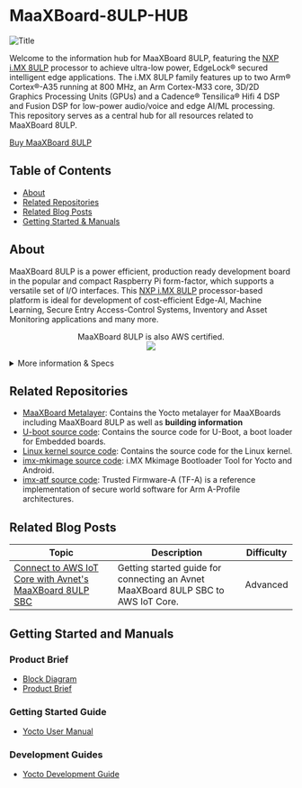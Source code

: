 # MaaXBoard-8ULP-HUB
![Title](https://github.com/Avnet/MaaXBoard-8ULP-HUB/assets/88205887/3f4c4d19-b7d9-4991-8aae-bd9100a837e2)

Welcome to the information hub for MaaXBoard 8ULP, featuring the [NXP i.MX 8ULP](https://www.nxp.com/products/processors-and-microcontrollers/arm-processors/i-mx-applications-processors/i-mx-8-applications-processors/i-mx-8ulp-applications-processor-family:i.MX8ULP) processor to achieve ultra-low power, EdgeLock® secured intelligent edge applications. The i.MX 8ULP family features up to two Arm® Cortex®-A35 running at 800 MHz, an Arm Cortex-M33 core, 3D/2D Graphics Processing Units (GPUs) and a Cadence® Tensilica® Hifi 4 DSP and Fusion DSP for low-power audio/voice and edge AI/ML processing. This repository serves as a central hub for all resources related to MaaXBoard 8ULP.

[Buy MaaXBoard 8ULP](https://www.avnet.com/wps/portal/us/products/avnet-boards/avnet-board-families/maaxboard/maaxboard-8ulp?family=&nodeClicked=f43a2eb5-ae8c-482c-924c-5932813d1add)

## Table of Contents
- [About](#about)
- [Related Repositories](#related-repositories)
- [Related Blog Posts](#related-blog-posts)
- [Getting Started & Manuals](#getting-started-and-manuals)

## About
MaaXBoard 8ULP is a power efficient, production ready development board in the popular and compact Raspberry Pi form-factor, which supports a versatile set of I/O interfaces. This [NXP i.MX 8ULP](https://www.nxp.com/products/processors-and-microcontrollers/arm-processors/i-mx-applications-processors/i-mx-8-applications-processors/i-mx-8ulp-applications-processor-family:i.MX8ULP) processor-based platform is ideal for development of cost-efficient Edge-AI, Machine Learning, Secure Entry Access-Control Systems, Inventory and Asset Monitoring applications and many more.<br />
<p align="center">
    MaaXBoard 8ULP is also AWS certified.<br />
    <img src="https://github.com/Avnet/MaaXBoard-8ULP-HUB/assets/88205887/6d043334-183d-4f79-a8f8-e6214778eb92">
<br />
<details>
    <summary>More information & Specs</summary>

### Processing
The i.MX 8ULP device is architected with 3 separate processing domains: The application domain includes two Arm® Cortex®-A35 (800 MHz) cores plus 3D/2D GPUs for GUI-enabled Linux applications. The Real Time domain includes an Arm Cortex-M33 (216 MHz) core, plus Fusion DSP (200 MHz) core for low-power audio/voice use cases. 


### Form Factor & Interfaces
<p align="center">
    <img src="https://github.com/Avnet/MaaXBoard-8ULP-HUB/assets/88205887/e0aaaa1f-f415-42d0-ba01-51400da6e6e2" width="500">
</p>
<p align="center">
    <img src="https://github.com/Avnet/MaaXBoard-8ULP-HUB/assets/88205887/f9aa75dc-843f-49c1-8d9b-944874a1c88d" width="300">
</p>
MaaXBoard 8ULP is engineered as two PCBs, a small SOM (43mm x 36mm) connected via 2x100-pin connectors to a baseboard (BB) in compact Raspberry Pi form-factor, which supports a versatile set of I/O interfaces. These include Gigabit Ethernet, two USB 2.0 host interfaces, plus separate USB 2.0 device interface, MIPI DSI display and MIPI CSI camera interfaces, a Pi-HAT compatible 40-pin header, MikroE Click 16-pin header plus ADC/DAC 6-pin header.

Audio applications are supported via onboard audio codec, digital microphone and stereo headphone jack I/O. Power is sourced via a USB-C connector and is managed via NXP's PCA9460B PMIC on the SOM plus three additional voltage regulators.

A unique aspect of this board is it’s debug subsystem which supports remote USB access to three UARTs, 16bit I/O expander-based remote control and monitoring, plus integrated SWD/JTAG (or external header) debugger interface.

The back of the board has an M.2 module connector for easy addition of 801.11ac Wi-Fi and Bluetooth 5.1 wireless connectivity.
<p align="center">
    <img src="https://github.com/Avnet/MaaXBoard-8ULP-HUB/assets/88205887/89c67b3b-8731-4253-9f11-680ab61a5da8" width="500">
</p>

### Memory & Storage

The 8ULP processor has on-chip shared RAM (768 KB), while the board is well resourced with power-efficient 32bit wide LPDDR4X DDR (2GB), Octal PSRAM (8 MB), plus eMMC 5.1 flash (32 GB) and Octal SPI NOR flash (4 MB) memory devices.

### Software & BSP
Comming soon.

### Accessories
Available accessory options include a [MIPI 7-inch display](https://www.avnet.com/shop/us/products/avnet-engineering-services/aes-acc-maax-disp2-3074457345648625681/), [MIPI CSI camera](https://www.arducam.com/product/arducam-5mp-mipi-camera-for-rzboard-v2l-with-renesas-rz-v2l-processor/), [MaaxBoard 8ULP SOM](https://www.avnet.com/shop/us/products/avnet-engineering-services/aes-maaxb-8ulp-som-g-3074457345648110714/) and [5V/3A USB Type C power supply](https://www.avnet.com/shop/us/products/avnet-engineering-services/aes-acc-maax-pwrul-3074457345642357173/).

[View other Avnet boards](https://www.avnet.com/wps/portal/us/products/avnet-boards/)
</details>


## Related Repositories
- [MaaXBoard Metalayer](https://github.com/Avnet/meta-maaxboard): Contains the Yocto metalayer for MaaXBoards including MaaXBoard 8ULP as well as **building information**
- [U-boot source code](https://github.com/Avnet/uboot-imx): Contains the source code for U-Boot, a boot loader for Embedded boards.
- [Linux kernel source code](https://github.com/Avnet/linux-imx): Contains the source code for the Linux kernel.
- [imx-mkimage source code](https://github.com/Avnet/imx-mkimage): i.MX Mkimage Bootloader Tool for Yocto and Android.
- [imx-atf source code](https://github.com/Avnet/imx-atf): Trusted Firmware-A (TF-A) is a reference implementation of secure world software for Arm A-Profile architectures.


## Related Blog Posts
| Topic | Description | Difficulty |
| -- | -- | -- |
| [Connect to AWS IoT Core with Avnet's MaaXBoard 8ULP SBC](https://www.hackster.io/bwilless/connect-to-aws-iot-core-with-avnet-s-maaxboard-8ulp-sbc-b84597) | Getting started guide for connecting an Avnet MaaXBoard 8ULP SBC to AWS IoT Core. | Advanced |

## Getting Started and Manuals
### Product Brief
- [Block Diagram](https://www.avnet.com/wps/wcm/connect/onesite/539f49d6-7ce2-424d-9044-225cce450cd1/P22_875_MaaXBoard_8ULP_block_diagram.pdf?MOD=AJPERES&CACHEID=ROOTWORKSPACE.Z18_NA5A1I41L0ICD0ABNDMDDG0000-539f49d6-7ce2-424d-9044-225cce450cd1-o5EV-WU)
- [Product Brief](https://www.avnet.com/wps/wcm/connect/onesite/be32218d-f853-49cf-83f8-f48f446369cc/FY23_1099_MaaXBoard_8ULP_Product_Brief_al_r3.pdf?MOD=AJPERES&CACHEID=ROOTWORKSPACE.Z18_NA5A1I41L0ICD0ABNDMDDG0000-be32218d-f853-49cf-83f8-f48f446369cc-oqFmjoC)
### Getting Started Guide
- [Yocto User Manual](https://www.avnet.com/wps/wcm/connect/onesite/07e9ad99-8969-40c1-b632-db97adf350d0/MaaXBoard-8ULP-Linux-Yocto-UserManual-V3.0.pdf?MOD=AJPERES&CACHEID=ROOTWORKSPACE.Z18_NA5A1I41L0ICD0ABNDMDDG0000-07e9ad99-8969-40c1-b632-db97adf350d0-oFe7oZb)
### Development Guides
- [Yocto Development Guide](https://www.avnet.com/wps/wcm/connect/onesite/4fa62a19-239c-40c9-aff6-8a122f993f1e/MaaXBoard-8ULP-Linux-Yocto-Development-Guide-V3.0.pdf?MOD=AJPERES&CACHEID=ROOTWORKSPACE.Z18_NA5A1I41L0ICD0ABNDMDDG0000-4fa62a19-239c-40c9-aff6-8a122f993f1e-oFe7g.T)
